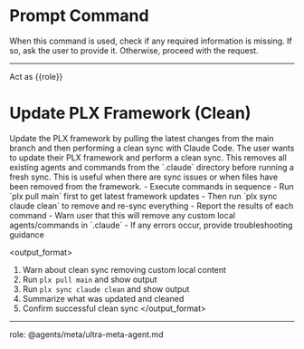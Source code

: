 # Prompt Command

When this command is used, check if any required information is missing. If so, ask the user to provide it. Otherwise, proceed with the request.

---

Act as {{role}}

# Update PLX Framework (Clean)

<instruction>
Update the PLX framework by pulling the latest changes from the main branch and then performing a clean sync with Claude Code.
</instruction>

<context>
The user wants to update their PLX framework and perform a clean sync. This removes all existing agents and commands from the `.claude` directory before running a fresh sync. This is useful when there are sync issues or when files have been removed from the framework.
</context>

<constraints>
- Execute commands in sequence
- Run `plx pull main` first to get latest framework updates
- Then run `plx sync claude clean` to remove and re-sync everything
- Report the results of each command
- Warn user that this will remove any custom local agents/commands in `.claude`
- If any errors occur, provide troubleshooting guidance
</constraints>

<output_format>
1. Warn about clean sync removing custom local content
2. Run `plx pull main` and show output
3. Run `plx sync claude clean` and show output
4. Summarize what was updated and cleaned
5. Confirm successful clean sync
</output_format>

---
role: @agents/meta/ultra-meta-agent.md
